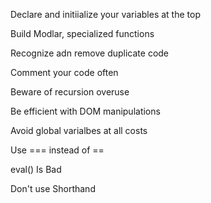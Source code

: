 Declare and initiialize your variables at the top

Build Modlar, specialized functions

Recognize adn remove duplicate code

Comment your code often

Beware of recursion overuse

Be efficient with DOM manipulations

Avoid global varialbes at all costs 

Use === instead of ==

eval() Is Bad

Don't use Shorthand



